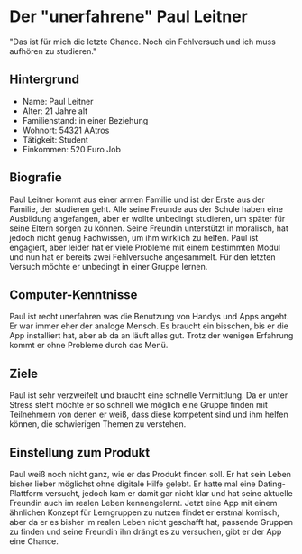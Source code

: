 # Der "unerfahrene" Paul Leitner

"Das ist für mich die letzte Chance. Noch ein Fehlversuch und ich muss aufhören zu studieren."

## Hintergrund

- Name: Paul Leitner
- Alter: 21 Jahre alt
- Familienstand: in einer Beziehung
- Wohnort: 54321 AAtros
- Tätigkeit: Student
- Einkommen: 520 Euro Job

## Biografie

Paul Leitner kommt aus einer armen Familie und ist der Erste aus der Familie, der studieren geht. Alle seine Freunde aus der Schule haben eine Ausbildung angefangen, aber er wollte unbedingt studieren, um später für seine Eltern sorgen zu können. Seine Freundin unterstützt in moralisch, hat jedoch nicht genug Fachwissen, um ihm wirklich zu helfen. Paul ist engagiert, aber leider hat er viele Probleme mit einem bestimmten Modul und nun hat er bereits zwei Fehlversuche angesammelt. Für den letzten Versuch möchte er unbedingt in einer Gruppe lernen.

## Computer-Kenntnisse

Paul ist recht unerfahren was die Benutzung von Handys und Apps angeht. Er war immer eher der analoge Mensch. Es braucht ein bisschen, bis er die App installiert hat, aber ab da an läuft alles gut. Trotz der wenigen Erfahrung kommt er ohne Probleme durch das Menü.

## Ziele

Paul ist sehr verzweifelt und braucht eine schnelle Vermittlung. Da er unter Stress steht möchte er so schnell wie möglich eine Gruppe finden mit Teilnehmern von denen er weiß, dass diese kompetent sind und ihm helfen können, die schwierigen Themen zu verstehen.

## Einstellung zum Produkt

Paul weiß noch nicht ganz, wie er das Produkt finden soll. Er hat sein Leben bisher lieber möglichst ohne digitale Hilfe gelebt. Er hatte mal eine Dating-Plattform versucht, jedoch kam er damit gar nicht klar und hat seine aktuelle Freundin auch im realen Leben kennengelernt. Jetzt eine App mit einem ähnlichen Konzept für Lerngruppen zu nutzen findet er erstmal komisch, aber da er es bisher im realen Leben nicht geschafft hat, passende Gruppen zu finden und seine Freundin ihn drängt es zu versuchen, gibt er der App eine Chance.
